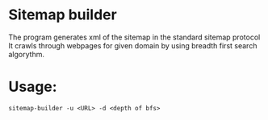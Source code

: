 # Sitemap builder
 The program generates xml of the sitemap in the standard sitemap protocol
 It crawls through webpages for given domain by using breadth first search algorythm.
# Usage:
    sitemap-builder -u <URL> -d <depth of bfs>
    
